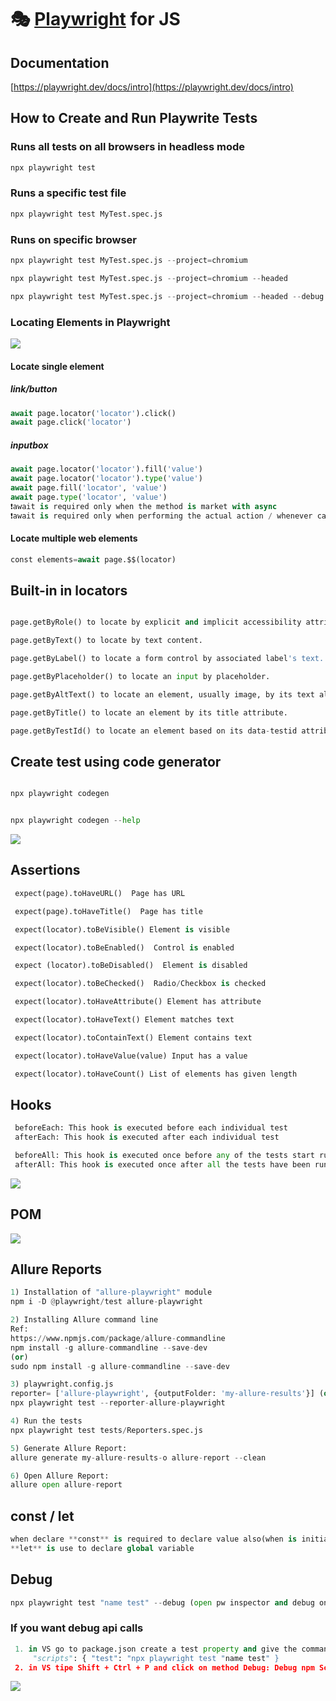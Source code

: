 # 🎭 [Playwright](https://playwright.dev) for JS
## Documentation

[https://playwright.dev/docs/intro](https://playwright.dev/docs/intro)



## How to Create and Run Playwrite Tests


### Runs all tests on all browsers in headless mode 

```py
npx playwright test
```

### Runs a specific test file

```py
npx playwright test MyTest.spec.js 
```

### Runs on specific browser

```py
npx playwright test MyTest.spec.js --project=chromium
```

```py
npx playwright test MyTest.spec.js --project=chromium --headed
```

```py
npx playwright test MyTest.spec.js --project=chromium --headed --debug
```

### Locating Elements in Playwright

<img src="https://i.postimg.cc/wTFt0sS2/Screenshot-1.png">

#### Locate single element


##### link/button

```py
await page.locator('locator').click()
await page.click('locator')
```
##### inputbox

```py
await page.locator('locator').fill('value')
await page.locator('locator').type('value')
await page.fill('locator', 'value')
await page.type('locator', 'value')
❗await is required only when the method is market with async
❗await is required only when performing the actual action / whenever calling a playwright method
```

#### Locate multiple web elements

```py
const elements=await page.$$(locator)
```


## Built-in in locators

```py

page.getByRole() to locate by explicit and implicit accessibility attributes.

```
```py
page.getByText() to locate by text content.
```
```py
page.getByLabel() to locate a form control by associated label's text.
```
```py
page.getByPlaceholder() to locate an input by placeholder.
```
```py
page.getByAltText() to locate an element, usually image, by its text alternative.
```
```py
page.getByTitle() to locate an element by its title attribute.
```
```py
page.getByTestId() to locate an element based on its data-testid attribute

```


## Create test using code generator

```py

npx playwright codegen

```

```py

npx playwright codegen --help
```


<img src="https://i.postimg.cc/nrrqGxbr/asda.png">



## Assertions


```py
 expect(page).toHaveURL()  Page has URL
```

```py
 expect(page).toHaveTitle()  Page has title
```

```py
 expect(locator).toBeVisible() Element is visible
```

```py
 expect(locator).toBeEnabled()  Control is enabled 
```


```py
 expect (locator).toBeDisabled()  Element is disabled
```


```py
 expect(locator).toBeChecked()  Radio/Checkbox is checked
```


```py
 expect(locator).toHaveAttribute() Element has attribute
```

```py
 expect(locator).toHaveText() Element matches text
```

```py
 expect(locator).toContainText() Element contains text
```

```py
 expect(locator).toHaveValue(value) Input has a value
```

```py
 expect(locator).toHaveCount() List of elements has given length
```


## Hooks

```py
 beforeEach: This hook is executed before each individual test
 afterEach: This hook is executed after each individual test
```
```py
 beforeAll: This hook is executed once before any of the tests start running
 afterAll: This hook is executed once after all the tests have been run
```

<img src="https://i.postimg.cc/RFSHZdkq/Untitled.png">


## POM

<img src="https://i.postimg.cc/zBGxTgr2/as.png">


## Allure Reports

```py
1) Installation of "allure-playwright" module
npm i -D @playwright/test allure-playwright
```
```py
2) Installing Allure command line
Ref:
https://www.npmjs.com/package/allure-commandline
npm install -g allure-commandline --save-dev
(or)
sudo npm install -g allure-commandline --save-dev
```
```py
3) playwright.config.js
reporter= ['allure-playwright', {outputFolder: 'my-allure-results'}] (or)
npx playwright test --reporter-allure-playwright
```
```py
4) Run the tests
npx playwright test tests/Reporters.spec.js
```
```py
5) Generate Allure Report:
allure generate my-allure-results-o allure-report --clean
```
```py
6) Open Allure Report:
allure open allure-report
```
## const / let
```py
when declare **const** is required to declare value also(when is initializing)
**let** is use to declare global variable
```

## Debug

```py
npx playwright test "name test" --debug (open pw inspector and debug only UI)
```

### If you want debug api calls

```py
 1. in VS go to package.json create a test property and give the command
     "scripts": { "test": "npx playwright test "name test" }
 2. in VS tipe Shift + Ctrl + P and click on method Debug: Debug npm Script
```


<img src="https://i.postimg.cc/HkBWrshc/pwframework.png">








